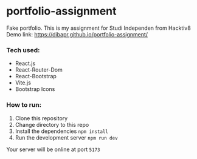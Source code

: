 # portfolio-assignment
Fake portfolio. This is my assignment for Studi Independen from Hacktiv8
Demo link: https://dibapr.github.io/portfolio-assignment/

### Tech used:
- React.js
- React-Router-Dom
- React-Bootstrap
- Vite.js
- Bootstrap Icons

### How to run:
1. Clone this repository
2. Change directory to this repo
3. Install the dependencies
`npm install`
4. Run the development server
`npm run dev`

Your server will be online at port `5173`
